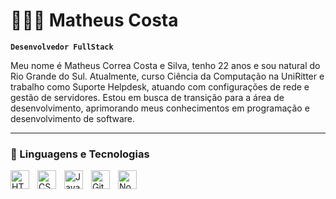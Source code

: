 # 🧑🏾‍💻 Matheus Costa

**`Desenvolvedor FullStack`**

Meu nome é Matheus Correa Costa e Silva, tenho 22 anos e sou natural do Rio Grande do Sul. Atualmente, curso Ciência da Computação na UniRitter e trabalho como Suporte Helpdesk, atuando com configurações de rede e gestão de servidores. Estou em busca de transição para a área de desenvolvimento, aprimorando meus conhecimentos em programação e desenvolvimento de software.

---

### 🤖 Linguagens e Tecnologias

<img 
    align="left" 
    alt="HTML"
    title="HTML" 
    width="30px" 
    style="padding-right: 10px;" 
    src="https://cdn.jsdelivr.net/gh/devicons/devicon@latest/icons/html5/html5-original.svg" 
/>
<img 
    align="left" 
    alt="CSS" 
    title="CSS"
    width="30px" 
    style="padding-right: 10px;" 
    src="https://cdn.jsdelivr.net/gh/devicons/devicon@latest/icons/css3/css3-original.svg" 
/>
<img 
    align="left" 
    alt="JavaScript" 
    title="JavaScript"
    width="30px" 
    style="padding-right: 10px;" 
    src="https://cdn.jsdelivr.net/gh/devicons/devicon@latest/icons/javascript/javascript-original.svg" 
/>
<img 
    align="left" 
    alt="Git" 
    title="Git"
    width="30px" 
    style="padding-right: 10px;" 
    src="https://cdn.jsdelivr.net/gh/devicons/devicon@latest/icons/git/git-original.svg" 
/>
<img 
    align="left" 
    alt="Nodejs" 
    title="Nodejs"
    width="30px" 
    style="padding-right: 10px;" 
    src="https://cdn.jsdelivr.net/gh/devicons/devicon@latest/icons/nodejs/nodejs-original-wordmark.svg" 
/>

<br/>
<br/>

<!-- 
    ### 📊 Estatísticas
    
    <p>
      <img 
        align="left" 
        alt="GitHub Stats" 
        height="200" 
        style="padding-right: 10px;" 
        src="https://github-readme-stats.vercel.app/api?username=matheusccs&show_icons=true&theme=tokyonight&include_all_commits=true&locale=pt-br" 
      />
    
    <img 
          align="left" 
          alt="GitHub Stats" 
          height="200" 
          src="https://github-readme-stats.vercel.app/api/top-langs/?username=matheusccs&theme=tokyonight&layout=compact&custom_title=Tecnologias&langs_count=9" 
      />
    
    </p>
-->
